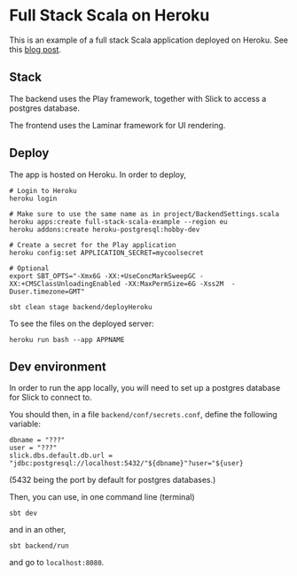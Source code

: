 # Full Stack Scala on Heroku

This is an example of a full stack Scala application deployed on
Heroku. See this [blog post](https://medium.com/@antoine.doeraene/deploying-a-full-stack-scala-application-on-heroku-6d8093a913b3).

## Stack

The backend uses the Play framework, together with Slick to access a
postgres database.

The frontend uses the Laminar framework for UI rendering.

## Deploy

The app is hosted on Heroku. In order to deploy,
```
# Login to Heroku
heroku login

# Make sure to use the same name as in project/BackendSettings.scala
heroku apps:create full-stack-scala-example --region eu
heroku addons:create heroku-postgresql:hobby-dev

# Create a secret for the Play application
heroku config:set APPLICATION_SECRET=mycoolsecret

# Optional
export SBT_OPTS="-Xmx6G -XX:+UseConcMarkSweepGC -XX:+CMSClassUnloadingEnabled -XX:MaxPermSize=6G -Xss2M  -Duser.timezone=GMT"

sbt clean stage backend/deployHeroku
```

To see the files on the deployed server:
```
heroku run bash --app APPNAME
```

## Dev environment

In order to run the app locally, you will need to set up a postgres database for Slick to connect to.

You should then, in a file `backend/conf/secrets.conf`, define the following variable:
```
dbname = "???"
user = "???"
slick.dbs.default.db.url = "jdbc:postgresql://localhost:5432/"${dbname}"?user="${user}
```
(5432 being the port by default for postgres databases.)

Then, you can use, in one command line (terminal)
```
sbt dev
```
and in an other,
```
sbt backend/run
```
and go to `localhost:8080`.

